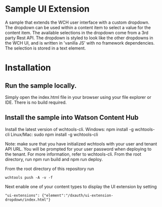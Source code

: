# Sample UI Extension

A sample that extends the WCH user interface with a custom dropdown. The dropdown can be used
within a content item to select a value for the content item. The available
selections in the dropdown come from a 3rd party Rest API. The dropdown is styled to look
like the other dropdowns in the WCH UI, and is written in 'vanilla JS' with no framework
dependencies. The selection is stored in a text element.

# Installation

## Run the sample locally.

Simply open the index.html file in your browser using your file explorer or IDE. There is no
build required.

## Install the sample into Watson Content Hub

Install the latest version of wchtools-cli. Windows: npm install -g wchtools-cli Linux/Mac: sudo npm install -g wchtools-cli

Note: make sure that you have initialized wchtools with your user and tenant API URL. You will be prompted for your user password when deploying to the tenant. For more information, refer to wchtools-cli.
From the root directory, run npm run build and npm run deploy.

From the root directory of this repository run

```wchtools push -A -v -f```

Next enable one of your content types to display the UI extension by setting

```"ui-extensions": {"element":"/dxauth/ui-extension-dropdown/index.html"}```

